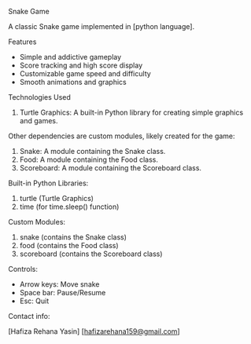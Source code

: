 Snake Game

A classic Snake game implemented in [python language].

Features

- Simple and addictive gameplay
- Score tracking and high score display
- Customizable game speed and difficulty
- Smooth animations and graphics

Technologies Used

1. Turtle Graphics: A built-in Python library for creating simple graphics and games.

Other dependencies are custom modules, likely created for the game:

1. Snake: A module containing the Snake class.
2. Food: A module containing the Food class.
3. Scoreboard: A module containing the Scoreboard class.
   
Built-in Python Libraries:

1. turtle (Turtle Graphics)
2. time (for time.sleep() function)

Custom Modules:

1. snake (contains the Snake class)
2. food (contains the Food class)
3. scoreboard (contains the Scoreboard class)

Controls:

- Arrow keys: Move snake
- Space bar: Pause/Resume
- Esc: Quit
  
 Contact info:

[Hafiza Rehana Yasin]
[hafizarehana159@gmail.com]
